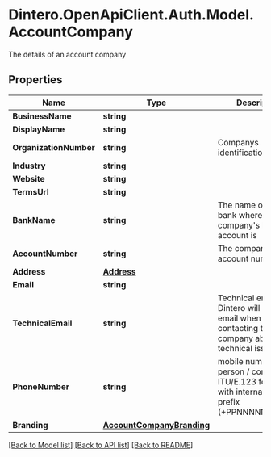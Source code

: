 # Dintero.OpenApiClient.Auth.Model.AccountCompany
The details of an account company 

## Properties

Name | Type | Description | Notes
------------ | ------------- | ------------- | -------------
**BusinessName** | **string** |  | 
**DisplayName** | **string** |  | [optional] 
**OrganizationNumber** | **string** | Companys identification number | [optional] 
**Industry** | **string** |  | [optional] 
**Website** | **string** |  | [optional] 
**TermsUrl** | **string** |  | [optional] 
**BankName** | **string** | The name of the bank where the company&#39;s bank account is | [optional] 
**AccountNumber** | **string** | The company&#39;s bank account number | [optional] 
**Address** | [**Address**](Address.md) |  | 
**Email** | **string** |  | [optional] 
**TechnicalEmail** | **string** | Technical email. Dintero will use this email when contacting the company about technical issues.  | [optional] 
**PhoneNumber** | **string** | mobile number of a person / company, ITU/E.123 format with international prefix (+PPNNNNNNNNN...)  | [optional] 
**Branding** | [**AccountCompanyBranding**](AccountCompanyBranding.md) |  | [optional] 

[[Back to Model list]](../README.md#documentation-for-models) [[Back to API list]](../README.md#documentation-for-api-endpoints) [[Back to README]](../README.md)

